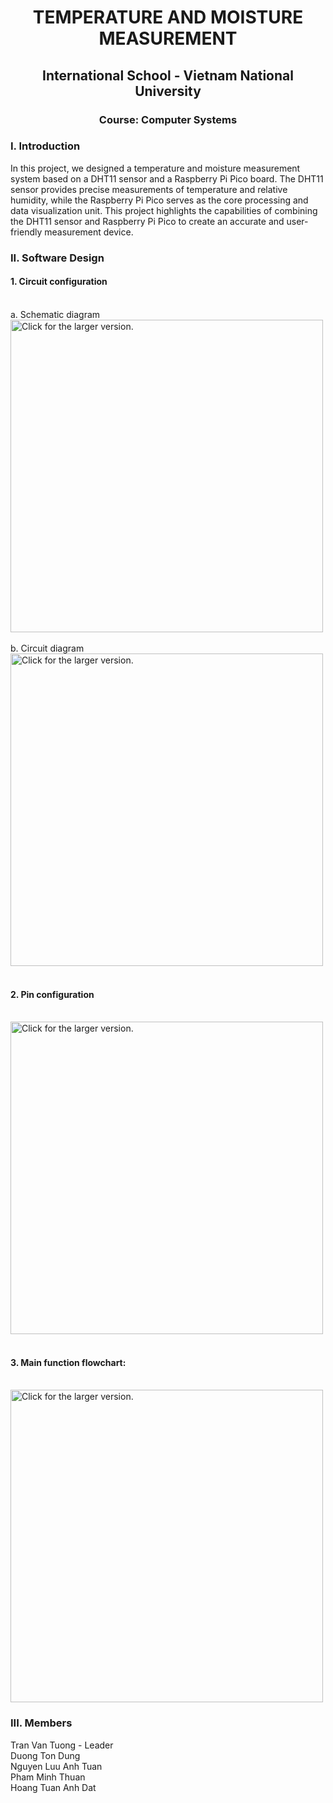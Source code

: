 <h1 align="center">TEMPERATURE AND MOISTURE MEASUREMENT </h1>
<h2 align="center">International School - Vietnam National University</h2>
<h3 align="center">Course: Computer Systems</h3>

<h3 align="left">I. Introduction</h3>
In this project, we designed a temperature and moisture measurement system based on a DHT11 sensor and a Raspberry Pi Pico board. The DHT11 sensor provides precise measurements of temperature and relative humidity, while the Raspberry Pi Pico serves as the core processing and data visualization unit. This project highlights the capabilities of combining the DHT11 sensor and Raspberry Pi Pico to create an accurate and user-friendly measurement device. <br>
  
<h3 align="left">II. Software Design</h3>
<h4 align="left">1. Circuit configuration</h4><br>
a. Schematic diagram<br>
<a href="https://drive.google.com/uc?export=view&id=1DhazTgYg5aNPtRysJv5b95U-0DPjjpIN"><img src="https://drive.google.com/uc?export=view&id=1DhazTgYg5aNPtRysJv5b95U-0DPjjpIN" style="width: 500px; max-width: 100%; height: auto" title="Click for the larger version."/></a><br><br>
b. Circuit diagram<br>
<a href="https://drive.google.com/uc?export=view&id=1uoyvL8wq4pNL0Ls6xbsyc1RApf8VOFBf"><img src="https://drive.google.com/uc?export=view&id=1uoyvL8wq4pNL0Ls6xbsyc1RApf8VOFBf" style="width: 500px; max-width: 100%; height: auto" title="Click for the larger version."/></a><br><br>
<h4 align="left">2. Pin configuration</h4><br>
<a href="https://drive.google.com/uc?export=view&id=1MJD2GgCmlXEtUIxCfsmYzV3GJRcHaTxc"><img src="https://drive.google.com/uc?export=view&id=1MJD2GgCmlXEtUIxCfsmYzV3GJRcHaTxc" style="width: 500px; max-width: 100%; height: auto" title="Click for the larger version."/></a><br><br>

<h4 align="left">3. Main function flowchart:</h4> <br>
<a href="https://drive.google.com/uc?export=view&id=1o8cYkf_eEMrFhAXk0VB-BbNpR4NIe7rY"><img src="https://drive.google.com/uc?export=view&id=1o8cYkf_eEMrFhAXk0VB-BbNpR4NIe7rY" style="width: 500px; max-width: 100%; height: auto" title="Click for the larger version."/></a><br>
<h3 align="left">III. Members</h3>
Tran Van Tuong - Leader<br>
Duong Ton Dung<br>
Nguyen Luu Anh Tuan<br>
Pham Minh Thuan<br>
Hoang Tuan Anh Dat
